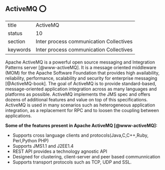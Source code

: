 ## ActiveMQ :o:


|          |                                         |
| -------- | --------------------------------------- |
| title    | ActiveMQ                                | 
| status   | 10                                      |
| section  | Inter process communication Collectives |
| keywords | Inter process communication Collectives |


Apache ActiveMQ is a powerful open source messaging and Integration
Patterns server [@www-activeMQ]. It is a message oriented
middleware (MOM) for the Apache Software Foundation that provides high
availability, reliability, performance, scalability and security for
enterprise messaging [@ActiveMQ-book]. The goal of ActiveMQ is to
provide standard-based, message-oriented application integration
across as many languages and platforms as possible. ActiveMQ
implements the JMS spec and offers dozens of additional features and
value on top of this specifications. ActiveMQ is used in many
scenarios such as heterogeneous application integration, as a
replacement for RPC and to loosen the coupling between applications.



**Some of the features present in Apache ActiveMQ [@www-activeMQ]:**
 - Supports cross language clients and protocols(Java,C,C++,Ruby, Perl,Python PHP)
 - Supports JMS1.1 and J2EE1.4
 - REST API provides a technology agnostic API 
 - Designed for clustering, client-server and peer based communnication
 - Supports transport protocols such as TCP, UDP and SSL.
 
     
